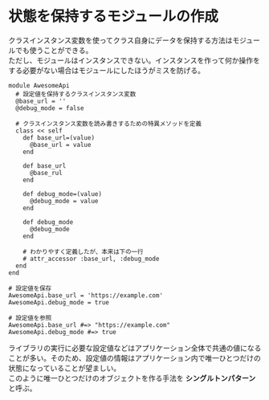 # 状態を保持するモジュールの作成
クラスインスタンス変数を使ってクラス自身にデータを保持する方法はモジュールでも使うことができる。  
ただし、モジュールはインスタンスできない。インスタンスを作って何か操作をする必要がない場合はモジュールにしたほうがミスを防げる。  
```
module AwesomeApi
  # 設定値を保持するクラスインスタンス変数
  @base_url = ''
  @debug_mode = false

  # クラスインスタンス変数を読み書きするための特異メソッドを定義
  class << self
    def base_url=(value)
      @base_url = value
    end

    def base_url
      @base_rul
    end

    def debug_mode=(value)
      @debug_mode = value
    end

    def debug_mode
      @debug_mode
    end

    # わかりやすく定義したが、本来は下の一行
    # attr_accessor :base_url, :debug_mode
  end
end

# 設定値を保存
AwesomeApi.base_url = 'https://example.com'
AwesomeApi.debug_mode = true

# 設定値を参照
AwesomeApi.base_url #=> "https://example.com"
AwesomeApi.debug_mode #=> true
```

ライブラリの実行に必要な設定値などはアプリケーション全体で共通の値になることが多い。そのため、設定値の情報はアプリケーション内で唯一ひとつだけの状態になっていることが望ましい。  
このように唯一ひとつだけのオブジェクトを作る手法を __シングルトンパターン__ と呼ぶ。  
